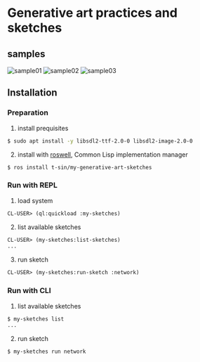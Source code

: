 # Generative art practices and sketches

## samples

![sample01](https://raw.githubusercontent.com/t-sin/rosa/master/sample/01.png)
![sample02](https://raw.githubusercontent.com/t-sin/rosa/master/sample/02.png)
![sample03](https://raw.githubusercontent.com/t-sin/rosa/master/sample/03.png)

## Installation

### Preparation

1. install prequisites

```sh
$ sudo apt install -y libsdl2-ttf-2.0-0 libsdl2-image-2.0-0
```

2. install with [roswell](https://github.com/roswell/roswell), Common Lisp implementation manager

```sh
$ ros install t-sin/my-generative-art-sketches
```

### Run with REPL

1. load system

```lisp
CL-USER> (ql:quickload :my-sketches)
```

2. list available sketches

```lisp
CL-USER> (my-sketches:list-sketches)
...
```

3. run sketch

```lisp
CL-USER> (my-sketches:run-sketch :network)
```

### Run with CLI

1. list available sketches

```sh
$ my-sketches list
...
```

2. run sketch

```sh
$ my-sketches run network
```
